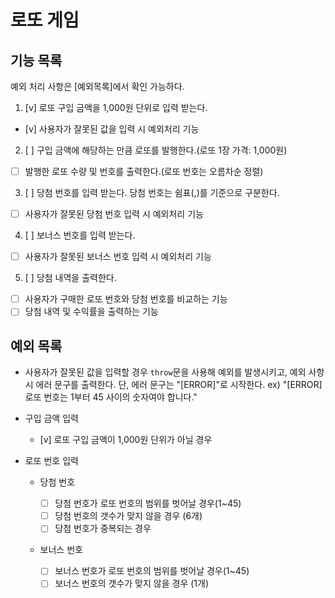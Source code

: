 # 로또 게임

<!-- ## 게임 설명

## 순서도



## 파일 구조 -->

## 기능 목록

예외 처리 사항은 [예외목록]에서 확인 가능하다.

1. [v] 로또 구입 금액을 1,000원 단위로 입력 받는다.

- [v] 사용자가 잘못된 값을 입력 시 예외처리 기능

2. [ ] 구입 금액에 해당하는 만큼 로또를 발행한다.(로또 1장 가격: 1,000원)

- [ ] 발행한 로또 수량 및 번호를 출력한다.(로또 번호는 오름차순 정렬)

3. [ ] 당첨 번호를 입력 받는다. 당첨 번호는 쉼표(,)를 기준으로 구분한다.

- [ ] 사용자가 잘못된 당첨 번호 입력 시 예외처리 기능

4. [ ] 보너스 번호를 입력 받는다.

- [ ] 사용자가 잘못된 보너스 번호 입력 시 예외처리 기능

5. [ ] 당첨 내역을 출력한다.

- [ ] 사용자가 구매한 로또 번호와 당첨 번호를 비교하는 기능
- [ ] 당첨 내역 및 수익률을 출력하는 기능

## 예외 목록

- 사용자가 잘못된 값을 입력할 경우 `throw`문을 사용해 예외를 발생시키고, 예외 사항 시 에러 문구를 출력한다. 단, 에러 문구는 "[ERROR]"로 시작한다.
  ex) "[ERROR] 로또 번호는 1부터 45 사이의 숫자여야 합니다."

* 구입 금액 입력

  - [v] 로또 구입 금액이 1,000원 단위가 아닐 경우

* 로또 번호 입력

  - 당첨 번호

    - [ ] 당첨 번호가 로또 번호의 범위를 벗어날 경우(1~45)
    - [ ] 당첨 번호의 갯수가 맞지 않을 경우 (6개)
    - [ ] 당첨 번호가 중복되는 경우

  - 보너스 번호
    - [ ] 보너스 번호가 로또 번호의 범위를 벗어날 경우(1~45)
    - [ ] 보너스 번호의 갯수가 맞지 않을 경우 (1개)
